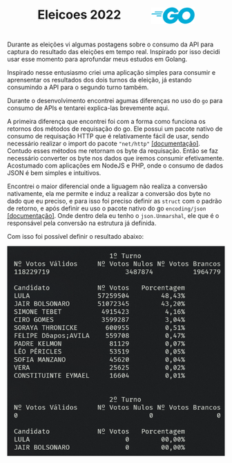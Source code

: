 <div style="clear:both; display:flex; flex-wrap: nowrap;> align-items: space-between; justify-content: space-evenly;">
  <h1>Eleicoes 2022<h1>
  <img src="./images/golang-logo.png" width="100">
</div>
<p>Durante as eleições vi algumas postagens sobre o consumo da API para captura do resultado das eleições em tempo real.
Inspirado por isso decidi usar esse momento para aprofundar meus estudos em Golang.</p>
<p>Inspirado nesse entusiasmo criei uma aplicação simples para consumir e aprensentar os resultados dos dois turnos da eleição, já estando consumindo a API para o segundo turno também.</p>
<p>Durante o desenvolvimento encontrei agumas diferenças no uso do <code>go</code> para consumo de APIs e tentarei explica-las brevemente aqui.</p>
<p>A primeira diferença que encontrei foi com a forma como funciona os retornos dos métodos de requisação do go. Ele possui um pacote nativo de consumo de requisação HTTP que é relativamente fácil de usar, sendo necessário realizar o import do pacote <code>"net/http"</code> <a href="https://pkg.go.dev/net/http">[documentação]</a>.
Contudo esses métodos me retornam os byte da requisação. Então se faz necessário converter os byte nos dados que iremos consumir efetivamente. Acostumado com aplicações em NodeJS e PHP, onde o consumo de dados JSON é bem simples e intuitivos.</p>
<p>Encontrei o maior diferencial onde a liguagem não realiza a conversão nativamente, ela me permite e induz a realizar a conversão dos byte no dado que eu preciso, e para isso foi preciso definir as <code>struct</code> com o padrão de retorno, e após definir eu uso o pacote nativo do go <code>encoding/json</code> <a href="https://pkg.go.dev/encoding/json">[documentação]</a>. Onde dentro dela eu tenho o <code>json.Unmarshal</code>, ele que é o responsável pela conversão na estrutura já definida.
</p>
<p>Com isso foi possível definir o resultado abaixo:</p>
<p align="center">
  <img src="./images/resultado.png" alt="Resultado">
</p>
